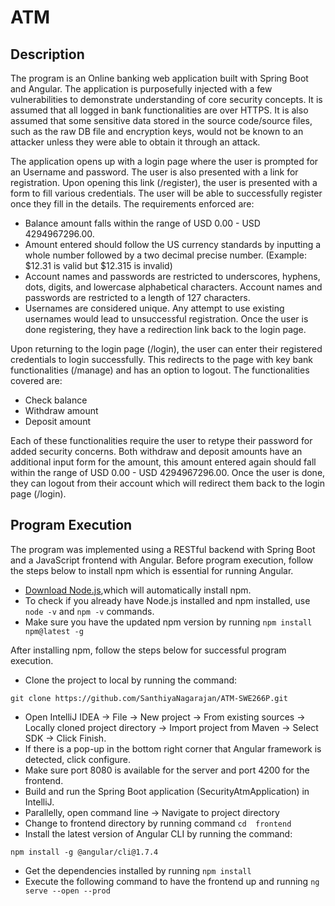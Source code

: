 # ATM

## Description
The program is an Online banking web application built with Spring Boot and Angular. 
The application is purposefully injected with a few vulnerabilities to demonstrate understanding of core security concepts.
It is assumed that all logged in bank functionalities are over HTTPS.
It is also assumed that some sensitive data stored in the source code/source files, such as the raw DB file and encryption keys, would not be known to an attacker unless they were able to obtain it through an attack. 

The application opens up with a login page where the user is prompted for an Username and password. 
The user is also presented with a link for registration. 
Upon opening this link (/register), the user is presented with a form to fill various credentials. 
The user will be able to successfully register once they fill in the details. The requirements enforced are:
* Balance amount falls within the range of USD 0.00 - USD 4294967296.00.  
* Amount entered should follow the US currency standards by inputting a whole number followed by a two decimal precise number. 
(Example: $12.31 is valid but $12.315 is invalid)
* Account names and passwords are restricted to underscores, hyphens, dots, digits, and lowercase alphabetical characters. 
Account names and passwords are restricted to a length of 127 characters. 
* Usernames are considered unique. Any attempt to use existing usernames would lead to unsuccessful registration. 
Once the user is done registering, they have a redirection link back to the login page.

Upon returning to the login page (/login), the user can enter their registered credentials to login successfully. 
This redirects to the page with key bank functionalities (/manage) and has an option to logout. The functionalities covered are:
* Check balance
* Withdraw amount
* Deposit amount

Each of these functionalities require the user to retype their password for added security concerns. 
Both withdraw and deposit amounts have an additional input form for the amount, this amount entered again should fall within the range of USD 0.00 - USD 4294967296.00. 
Once the user is done, they can logout from their account which will redirect them back to the login page (/login).


## Program Execution

The program was implemented using a RESTful backend with Spring Boot and a JavaScript frontend with Angular. 
Before program execution, follow the steps below to install npm which is essential for running Angular. 
* [Download Node.js](https://nodejs.org/en/download/),which will automatically install npm.
* To check if you already have Node.js installed and npm installed, use ```node -v``` and ```npm -v``` commands. 
* Make sure you have the updated npm version by running ```npm install npm@latest -g```

After installing npm, follow the steps below for successful program execution.
* Clone the project to local by running the command: 
```
git clone https://github.com/SanthiyaNagarajan/ATM-SWE266P.git
```
* Open IntelliJ IDEA → File → New project → From existing sources → Locally cloned project directory → Import project from Maven → Select SDK → Click Finish.
* If there is a pop-up in the bottom right corner that Angular framework is detected, click configure. 
* Make sure port 8080 is available for the server and port 4200 for the frontend.
* Build and run the Spring Boot application (SecurityAtmApplication) in IntelliJ.
* Parallelly, open command line → Navigate to project directory
* Change to frontend directory by running command  ```cd  frontend```
* Install the latest version of Angular CLI by running the command:
```
npm install -g @angular/cli@1.7.4
```
* Get the dependencies installed by running ```npm install```
* Execute the following command to have the frontend up and running 
```ng serve --open --prod```

